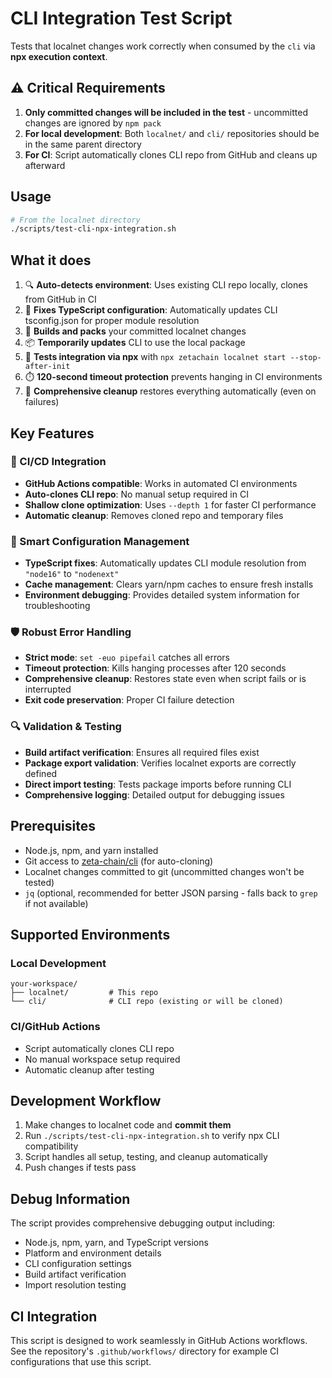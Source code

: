 # CLI Integration Test Script

Tests that localnet changes work correctly when consumed by the `cli` via **npx execution context**.

## ⚠️ Critical Requirements

1. **Only committed changes will be included in the test** - uncommitted changes are ignored by `npm pack`
2. **For local development**: Both `localnet/` and `cli/` repositories should be in the same parent directory
3. **For CI**: Script automatically clones CLI repo from GitHub and cleans up afterward

## Usage

```bash
# From the localnet directory
./scripts/test-cli-npx-integration.sh
```

## What it does

1. 🔍 **Auto-detects environment**: Uses existing CLI repo locally, clones from GitHub in CI
2. 🔧 **Fixes TypeScript configuration**: Automatically updates CLI tsconfig.json for proper module resolution
3. 🔨 **Builds and packs** your committed localnet changes  
4. 📦 **Temporarily updates** CLI to use the local package
5. 🧪 **Tests integration via npx** with `npx zetachain localnet start --stop-after-init`
6. ⏱️ **120-second timeout protection** prevents hanging in CI environments
7. 🧹 **Comprehensive cleanup** restores everything automatically (even on failures)

## Key Features

### 🤖 CI/CD Integration
- **GitHub Actions compatible**: Works in automated CI environments
- **Auto-clones CLI repo**: No manual setup required in CI
- **Shallow clone optimization**: Uses `--depth 1` for faster CI performance
- **Automatic cleanup**: Removes cloned repo and temporary files

### 🔧 Smart Configuration Management
- **TypeScript fixes**: Automatically updates CLI module resolution from `"node16"` to `"nodenext"`
- **Cache management**: Clears yarn/npm caches to ensure fresh installs
- **Environment debugging**: Provides detailed system information for troubleshooting

### 🛡️ Robust Error Handling
- **Strict mode**: `set -euo pipefail` catches all errors
- **Timeout protection**: Kills hanging processes after 120 seconds
- **Comprehensive cleanup**: Restores state even when script fails or is interrupted
- **Exit code preservation**: Proper CI failure detection

### 🔍 Validation & Testing
- **Build artifact verification**: Ensures all required files exist
- **Package export validation**: Verifies localnet exports are correctly defined
- **Direct import testing**: Tests package imports before running CLI
- **Comprehensive logging**: Detailed output for debugging issues

## Prerequisites

- Node.js, npm, and yarn installed
- Git access to [zeta-chain/cli](https://github.com/zeta-chain/cli) (for auto-cloning)
- Localnet changes committed to git (uncommitted changes won't be tested)
- `jq` (optional, recommended for better JSON parsing - falls back to `grep` if not available)

## Supported Environments

### Local Development
```text
your-workspace/
├── localnet/         # This repo
└── cli/              # CLI repo (existing or will be cloned)
```

### CI/GitHub Actions
- Script automatically clones CLI repo
- No manual workspace setup required
- Automatic cleanup after testing

## Development Workflow

1. Make changes to localnet code and **commit them**
2. Run `./scripts/test-cli-npx-integration.sh` to verify npx CLI compatibility
3. Script handles all setup, testing, and cleanup automatically
4. Push changes if tests pass

## Debug Information
The script provides comprehensive debugging output including:
- Node.js, npm, yarn, and TypeScript versions
- Platform and environment details
- CLI configuration settings
- Build artifact verification
- Import resolution testing

## CI Integration

This script is designed to work seamlessly in GitHub Actions workflows. See the repository's `.github/workflows/` directory for example CI configurations that use this script.